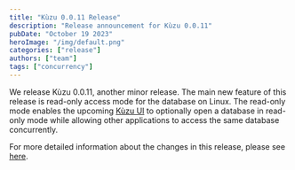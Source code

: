 ```yaml
---
title: "Kùzu 0.0.11 Release"
description: "Release announcement for Kùzu 0.0.11"
pubDate: "October 19 2023"
heroImage: "/img/default.png"
categories: ["release"]
authors: ["team"]
tags: ["concurrency"]
---
```


We release Kùzu 0.0.11, another minor release. The main new feature of this release is read-only access mode for the database on Linux. The read-only mode enables the upcoming [Kùzu UI](https://github.com/kuzudb/kuzu-ui) to optionally open a database in read-only mode while allowing other applications to access the same database concurrently.

For more detailed information about the changes in this release, please see [here](https://github.com/kuzudb/kuzu/releases/tag/v0.0.11).
